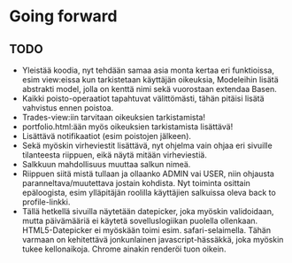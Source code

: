 # Going forward

## TODO
- Yleistää koodia, nyt tehdään samaa asia monta kertaa eri funktioissa, esim view:eissa kun tarkistetaan käyttäjän oikeuksia, Modeleihin lisätä abstrakti model, jolla on kenttä nimi sekä vuorostaan extendaa Basen.
- Kaikki poisto-operaatiot tapahtuvat välittömästi, tähän pitäisi lisätä vahvistus ennen poistoa.
- Trades-view:iin tarvitaan oikeuksien tarkistamista!
- portfolio.html:ään myös oikeuksien tarkistamista lisättävä!
- Lisättävä notifikaatiot (esim poistojen jälkeen).
- Sekä myöskin virheviestit lisättävä, nyt ohjelma vain ohjaa eri sivuille tilanteesta riippuen, eikä näytä mitään virheviestiä.
- Salkkuun mahdollisuus muuttaa salkun nimeä.
- Riippuen siitä mistä tullaan ja ollaanko ADMIN vai USER, niin ohjausta paranneltava/muutettava jostain kohdista. Nyt toiminta osittain epäloogista, esim ylläpitäjän roolilla käyttäjien salkuissa oleva back to profile-linkki.
- Tällä hetkellä sivuilla näytetään datepicker, joka myöskin validoidaan, mutta päivämääriä ei käytetä sovelluslogiikan puolella ollenkaan. HTML5-Datepicker ei myöskään toimi esim. safari-selaimella. Tähän varmaan on kehitettävä jonkunlainen javascript-hässäkkä, joka myöskin tukee kellonaikoja. Chrome ainakin renderöi tuon oikein.
